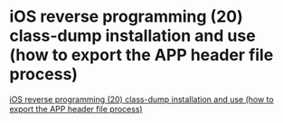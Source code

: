 # iOS reverse programming (20) class-dump installation and use (how to export the APP header file process)
[iOS reverse programming (20) class-dump installation and use (how to export the APP header file process)](https://aiwithcloud.com/2022/09/15/ios_reverse_programming_20_class_dump_installation_and_use_how_to_export_the_app_header_file_process/)